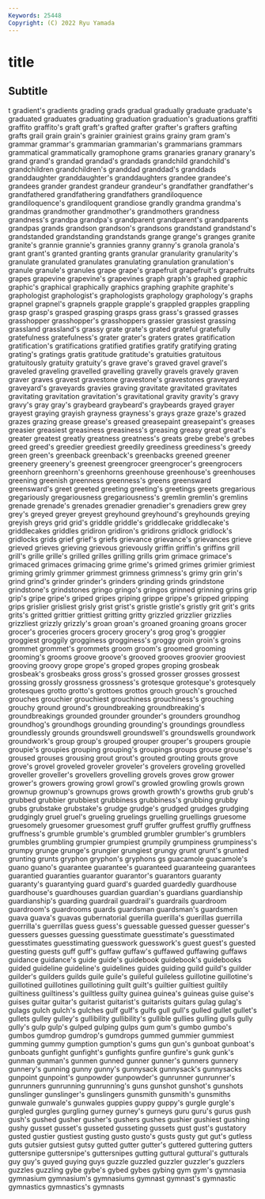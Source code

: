 ```yaml
---
Keywords: 25448
Copyright: (C) 2022 Ryu Yamada
---
```



# title

## Subtitle
t gradient's
gradients grading grads gradual gradually graduate graduate's graduated graduates graduating
graduation graduation's graduations graffiti graffito graffito's graft graft's grafted grafter
grafter's grafters grafting grafts grail grain grain's grainier grainiest grains
grainy gram gram's grammar grammar's grammarian grammarian's grammarians grammars grammatical
grammatically gramophone grams granaries granary granary's grand grand's grandad grandad's
grandads grandchild grandchild's grandchildren grandchildren's granddad granddad's granddads granddaughter granddaughter's
granddaughters grandee grandee's grandees grander grandest grandeur grandeur's grandfather grandfather's
grandfathered grandfathering grandfathers grandiloquence grandiloquence's grandiloquent grandiose grandly grandma grandma's
grandmas grandmother grandmother's grandmothers grandness grandness's grandpa grandpa's grandparent grandparent's
grandparents grandpas grands grandson grandson's grandsons grandstand grandstand's grandstanded grandstanding
grandstands grange grange's granges granite granite's grannie grannie's grannies granny
granny's granola granola's grant grant's granted granting grants granular granularity
granularity's granulate granulated granulates granulating granulation granulation's granule granule's granules
grape grape's grapefruit grapefruit's grapefruits grapes grapevine grapevine's grapevines graph
graph's graphed graphic graphic's graphical graphically graphics graphing graphite graphite's
graphologist graphologist's graphologists graphology graphology's graphs grapnel grapnel's grapnels grapple
grapple's grappled grapples grappling grasp grasp's grasped grasping grasps grass
grass's grassed grasses grasshopper grasshopper's grasshoppers grassier grassiest grassing grassland
grassland's grassy grate grate's grated grateful gratefully gratefulness gratefulness's grater
grater's graters grates gratification gratification's gratifications gratified gratifies gratify gratifying
grating grating's gratings gratis gratitude gratitude's gratuities gratuitous gratuitously gratuity
gratuity's grave grave's graved gravel gravel's graveled graveling gravelled gravelling
gravelly gravels gravely graven graver graves gravest gravestone gravestone's gravestones
graveyard graveyard's graveyards gravies graving gravitate gravitated gravitates gravitating gravitation
gravitation's gravitational gravity gravity's gravy gravy's gray gray's graybeard graybeard's
graybeards grayed grayer grayest graying grayish grayness grayness's grays graze
graze's grazed grazes grazing grease grease's greased greasepaint greasepaint's greases
greasier greasiest greasiness greasiness's greasing greasy great great's greater greatest
greatly greatness greatness's greats grebe grebe's grebes greed greed's greedier
greediest greedily greediness greediness's greedy green green's greenback greenback's greenbacks
greened greener greenery greenery's greenest greengrocer greengrocer's greengrocers greenhorn greenhorn's
greenhorns greenhouse greenhouse's greenhouses greening greenish greenness greenness's greens greensward
greensward's greet greeted greeting greeting's greetings greets gregarious gregariously gregariousness
gregariousness's gremlin gremlin's gremlins grenade grenade's grenades grenadier grenadier's grenadiers
grew grey grey's greyed greyer greyest greyhound greyhound's greyhounds greying
greyish greys grid grid's griddle griddle's griddlecake griddlecake's griddlecakes griddles
gridiron gridiron's gridirons gridlock gridlock's gridlocks grids grief grief's griefs
grievance grievance's grievances grieve grieved grieves grieving grievous grievously griffin
griffin's griffins grill grill's grille grille's grilled grilles grilling grills
grim grimace grimace's grimaced grimaces grimacing grime grime's grimed grimes
grimier grimiest griming grimly grimmer grimmest grimness grimness's grimy grin
grin's grind grind's grinder grinder's grinders grinding grinds grindstone grindstone's
grindstones gringo gringo's gringos grinned grinning grins grip grip's gripe
gripe's griped gripes griping grippe grippe's gripped gripping grips grislier
grisliest grisly grist grist's gristle gristle's gristly grit grit's grits
grits's gritted grittier grittiest gritting gritty grizzled grizzlier grizzlies grizzliest
grizzly grizzly's groan groan's groaned groaning groans grocer grocer's groceries
grocers grocery grocery's grog grog's groggier groggiest groggily grogginess grogginess's
groggy groin groin's groins grommet grommet's grommets groom groom's groomed
grooming grooming's grooms groove groove's grooved grooves groovier grooviest grooving
groovy grope grope's groped gropes groping grosbeak grosbeak's grosbeaks gross
gross's grossed grosser grosses grossest grossing grossly grossness grossness's grotesque
grotesque's grotesquely grotesques grotto grotto's grottoes grottos grouch grouch's grouched
grouches grouchier grouchiest grouchiness grouchiness's grouching grouchy ground ground's groundbreaking
groundbreaking's groundbreakings grounded grounder grounder's grounders groundhog groundhog's groundhogs grounding
grounding's groundings groundless groundlessly grounds groundswell groundswell's groundswells groundwork groundwork's
group group's grouped grouper grouper's groupers groupie groupie's groupies grouping
grouping's groupings groups grouse grouse's groused grouses grousing grout grout's
grouted grouting grouts grove grove's grovel groveled groveler groveler's grovelers
groveling grovelled groveller groveller's grovellers grovelling grovels groves grow grower
grower's growers growing growl growl's growled growling growls grown grownup
grownup's grownups grows growth growth's growths grub grub's grubbed grubbier
grubbiest grubbiness grubbiness's grubbing grubby grubs grubstake grubstake's grudge grudge's
grudged grudges grudging grudgingly gruel gruel's grueling gruelings gruelling gruellings
gruesome gruesomely gruesomer gruesomest gruff gruffer gruffest gruffly gruffness gruffness's
grumble grumble's grumbled grumbler grumbler's grumblers grumbles grumbling grumpier grumpiest
grumpily grumpiness grumpiness's grumpy grunge grunge's grungier grungiest grungy grunt
grunt's grunted grunting grunts gryphon gryphon's gryphons gs guacamole guacamole's
guano guano's guarantee guarantee's guaranteed guaranteeing guarantees guarantied guaranties guarantor
guarantor's guarantors guaranty guaranty's guarantying guard guard's guarded guardedly guardhouse
guardhouse's guardhouses guardian guardian's guardians guardianship guardianship's guarding guardrail guardrail's
guardrails guardroom guardroom's guardrooms guards guardsman guardsman's guardsmen guava guava's
guavas gubernatorial guerilla guerilla's guerillas guerrilla guerrilla's guerrillas guess guess's
guessable guessed guesser guesser's guessers guesses guessing guesstimate guesstimate's guesstimated
guesstimates guesstimating guesswork guesswork's guest guest's guested guesting guests guff
guff's guffaw guffaw's guffawed guffawing guffaws guidance guidance's guide guide's
guidebook guidebook's guidebooks guided guideline guideline's guidelines guides guiding guild
guild's guilder guilder's guilders guilds guile guile's guileful guileless guillotine
guillotine's guillotined guillotines guillotining guilt guilt's guiltier guiltiest guiltily guiltiness
guiltiness's guiltless guilty guinea guinea's guineas guise guise's guises guitar
guitar's guitarist guitarist's guitarists guitars gulag gulag's gulags gulch gulch's
gulches gulf gulf's gulfs gull gull's gulled gullet gullet's gullets
gulley gulley's gullibility gullibility's gullible gullies gulling gulls gully gully's
gulp gulp's gulped gulping gulps gum gum's gumbo gumbo's gumbos
gumdrop gumdrop's gumdrops gummed gummier gummiest gumming gummy gumption gumption's
gums gun gun's gunboat gunboat's gunboats gunfight gunfight's gunfights gunfire
gunfire's gunk gunk's gunman gunman's gunmen gunned gunner gunner's gunners
gunnery gunnery's gunning gunny gunny's gunnysack gunnysack's gunnysacks gunpoint gunpoint's
gunpowder gunpowder's gunrunner gunrunner's gunrunners gunrunning gunrunning's guns gunshot gunshot's
gunshots gunslinger gunslinger's gunslingers gunsmith gunsmith's gunsmiths gunwale gunwale's gunwales
guppies guppy guppy's gurgle gurgle's gurgled gurgles gurgling gurney gurney's
gurneys guru guru's gurus gush gush's gushed gusher gusher's gushers
gushes gushier gushiest gushing gushy gusset gusset's gusseted gusseting gussets
gust gust's gustatory gusted gustier gustiest gusting gusto gusto's gusts
gusty gut gut's gutless guts gutsier gutsiest gutsy gutted gutter
gutter's guttered guttering gutters guttersnipe guttersnipe's guttersnipes gutting guttural guttural's
gutturals guy guy's guyed guying guys guzzle guzzled guzzler guzzler's
guzzlers guzzles guzzling gybe gybe's gybed gybes gybing gym gym's
gymnasia gymnasium gymnasium's gymnasiums gymnast gymnast's gymnastic gymnastics gymnastics's gymnasts
